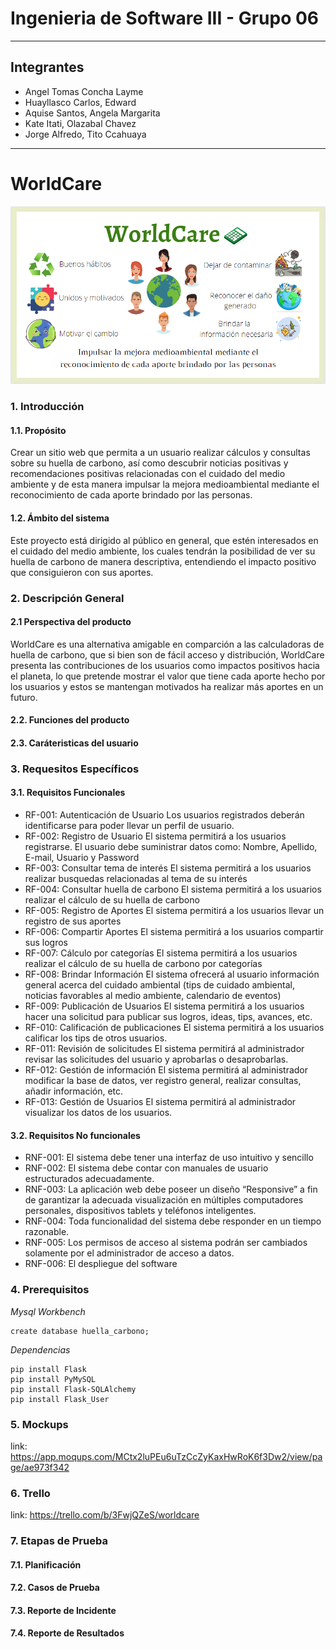# Ingenieria de Software III - Grupo 06

---

## Integrantes

- Angel Tomas Concha Layme
- Huayllasco Carlos, Edward
- Aquise Santos, Angela Margarita
- Kate Itati, Olazabal Chavez
- Jorge Alfredo, Tito Ccahuaya

---

# WorldCare

![ScreenShot](/img/wordcare.png)

### 1. Introducción

#### 1.1. Propósito

Crear un sitio web que permita a un usuario realizar cálculos y consultas sobre su huella de carbono, así como descubrir noticias positivas y recomendaciones positivas relacionadas con el cuidado del medio ambiente y de esta manera impulsar la mejora medioambiental mediante el reconocimiento de cada aporte brindado por las personas.

#### 1.2. Ámbito del sistema

Este proyecto está dirigido al público en general, que estén interesados en el cuidado del medio ambiente, los cuales tendrán la posibilidad de ver su huella de carbono de manera descriptiva, entendiendo el impacto positivo que consiguieron con sus aportes.

### 2. Descripción General

#### 2.1 Perspectiva del producto

WorldCare es una alternativa amigable en comparción a las calculadoras de huella de carbono, que si bien son de fácil acceso y distribución, WorldCare presenta las contribuciones de los usuarios como impactos positivos hacia el planeta, lo que pretende mostrar el valor que tiene cada aporte hecho por los usuarios y estos se mantengan motivados ha realizar más aportes en un futuro.

#### 2.2. Funciones del producto

#### 2.3. Caráteristicas del usuario

### 3. Requesitos Específicos

#### 3.1. Requisitos Funcionales

- RF-001: Autenticación de Usuario
  Los usuarios registrados deberán identificarse para poder llevar un perfil de usuario.
- RF-002: Registro de Usuario
  El sistema permitirá a los usuarios registrarse. El usuario debe suministrar datos como: Nombre, Apellido, E-mail, Usuario y Password
- RF-003: Consultar tema de interés
  El sistema permitirá a los usuarios realizar busquedas relacionadas al tema de su interés
- RF-004: Consultar huella de carbono
  El sistema permitirá a los usuarios realizar el cálculo de su huella de carbono
- RF-005: Registro de Aportes
  El sistema permitirá a los usuarios llevar un registro de sus aportes
- RF-006: Compartir Aportes
  El sistema permitirá a los usuarios compartir sus logros
- RF-007: Cálculo por categorías
  El sistema permitirá a los usuarios realizar el cálculo de su huella de carbono por categorías
- RF-008: Brindar Información
  El sistema ofrecerá al usuario información general acerca del cuidado ambiental (tips de cuidado ambiental, noticias favorables al medio ambiente, calendario de eventos)
- RF-009: Publicación de Usuarios
  El sistema permitirá a los usuarios hacer una solicitud para publicar sus logros, ideas, tips, avances, etc.
- RF-010: Calificación de publicaciones
  El sistema permitirá a los usuarios calificar los tips de otros usuarios.
- RF-011: Revisión de solicitudes
  El sistema permitirá al administrador revisar las solicitudes del usuario y aprobarlas o desaprobarlas.
- RF-012: Gestión de información
  El sistema permitirá al administrador modificar la base de datos, ver registro general, realizar consultas, añadir información, etc.
- RF-013: Gestión de Usuarios
  El sistema permitirá al administrador visualizar los datos de los usuarios.

#### 3.2. Requisitos No funcionales

- RNF-001:
  El sistema debe tener una interfaz de uso intuitivo y sencillo
- RNF-002:
  El sistema debe contar con manuales de usuario estructurados adecuadamente.
- RNF-003:
  La aplicación web debe poseer un diseño “Responsive” a fin de garantizar la adecuada visualización en múltiples computadores personales, dispositivos tablets y teléfonos inteligentes.
- RNF-004:
  Toda funcionalidad del sistema debe responder en un tiempo razonable.
- RNF-005:
  Los permisos de acceso al sistema podrán ser cambiados solamente por el administrador de acceso a datos.
- RNF-006:
  El despliegue del software

### 4. Prerequisitos

_Mysql Workbench_

```
create database huella_carbono;
```

_Dependencias_

```
pip install Flask
pip install PyMySQL
pip install Flask-SQLAlchemy
pip install Flask_User
```

### 5. Mockups

link: https://app.moqups.com/MCtx2luPEu6uTzCcZyKaxHwRoK6f3Dw2/view/page/ae973f342

### 6. Trello

link: https://trello.com/b/3FwjQZeS/worldcare

### 7. Etapas de Prueba

#### 7.1. Planificación

#### 7.2. Casos de Prueba

#### 7.3. Reporte de Incidente

#### 7.4. Reporte de Resultados
